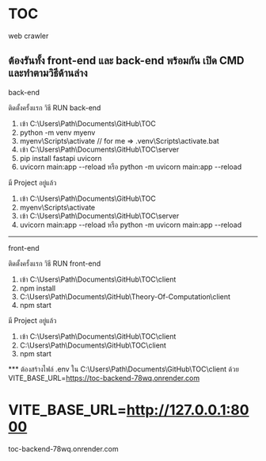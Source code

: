 # TOC
web crawler

ต้องรันทั้ง front-end และ back-end พร้อมกัน
เปิด CMD และทำตามวิธีด้านล่าง
---------------------------------------------------------------------------
back-end

ติดตั้งครั้งแรก วิธี RUN back-end
1. เข้า C:\Users\Path\Documents\GitHub\TOC
2. python -m venv myenv
3. myenv\Scripts\activate  // for me => .venv\Scripts\activate.bat
4. เข้า C:\Users\Path\Documents\GitHub\TOC\server
5. pip install fastapi uvicorn
6. uvicorn main:app --reload หรือ python -m uvicorn main:app --reload

มี Project อยู่แล้ว
1. เข้า C:\Users\Path\Documents\GitHub\TOC
2. myenv\Scripts\activate
3. เข้า C:\Users\Path\Documents\GitHub\TOC\server
4. uvicorn main:app --reload หรือ python -m uvicorn main:app --reload
---------------------------------------------------------------------------
front-end

ติดตั้งครั้งแรก วิธี RUN front-end
1. เข้า C:\Users\Path\Documents\GitHub\TOC\client
2. npm install
3. C:\Users\Path\Documents\GitHub\Theory-Of-Computation\client
4. npm start

มี Project อยู่แล้ว
1. เข้า C:\Users\Path\Documents\GitHub\TOC\client
2. C:\Users\Path\Documents\GitHub\TOC\client
3. npm start

*** ต้องสร้างไฟล์ .env ใน C:\Users\Path\Documents\GitHub\TOC\client ด้วย
VITE_BASE_URL=https://toc-backend-78wq.onrender.com
# VITE_BASE_URL=http://127.0.0.1:8000
toc-backend-78wq.onrender.com
